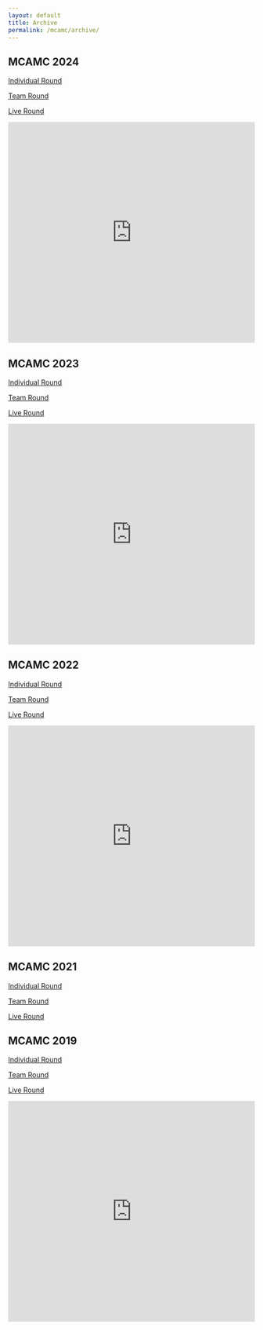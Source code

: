 ```yaml
---
layout: default
title: Archive
permalink: /mcamc/archive/
---
```

## MCAMC 2024

[Individual Round](/pdf/2024/Individual_2024.pdf)

[Team Round](/pdf/2024/Team_2024.pdf)

[Live Round](/pdf/2024/Live_2024.pdf)

<iframe src="https://docs.google.com/presentation/d/e/2PACX-1vQtJcMB7a4fySr9GI6s7Rdz-KcfsgXck13BvSR_eWa3SMSQzVpSe6n0zQza2nWX7LItCPi_dbrv5U9H/embed?start=false&loop=false&delayms=60000" frameborder="0" width="100%" height="450" allowfullscreen="true" mozallowfullscreen="true" webkitallowfullscreen="true"></iframe>

## MCAMC 2023

[Individual Round](/pdf/2023/Individual_2023.pdf)

[Team Round](/pdf/2023/Team_2023.pdf)

[Live Round](/pdf/2023/Live_2023.pdf)

<iframe src="https://docs.google.com/presentation/d/e/2PACX-1vR1HoAw--ud0OoVqSni3JPi1T3Jnf_lpx-UT9Bet__ws92L_jSdwSlGsHIfSXJZ80zPP9MDZwDskNaS/embed?start=false&loop=false&delayms=60000" frameborder="0" width="100%" height="450" allowfullscreen="true" mozallowfullscreen="true" webkitallowfullscreen="true"></iframe>

## MCAMC 2022

[Individual Round](/pdf/2022/Individual_2022.pdf)

[Team Round](/pdf/2022/Team_2022.pdf)

[Live Round](/pdf/2022/Live_2022.pdf)

<iframe src="https://docs.google.com/presentation/d/e/2PACX-1vT8Fi9ZttDLtopnEL1UJLvVHibtKKvnS8aefG0Eo4xx-tbD58Cf1MCiHKBtSoQE-EXXDQqDyznZ_qsJ/embed?start=false&loop=false&delayms=60000" frameborder="0" width="100%" height="450" allowfullscreen="true" mozallowfullscreen="true" webkitallowfullscreen="true"></iframe>

## MCAMC 2021

[Individual Round](/pdf/2021/Individual_2021.pdf)

[Team Round](/pdf/2021/Team_2021.pdf)

[Live Round](/pdf/2021/Live_2021.pdf)

## MCAMC 2019

[Individual Round](/pdf/2019/Individual_2019.pdf)

[Team Round](/pdf/2019/Team_2019.pdf)

[Live Round](/pdf/2019/Live_2019.pdf)

<iframe src="https://docs.google.com/presentation/d/e/2PACX-1vSwwefFir6Rl8wdDYr-s3hHGMKpOE1O_GzfjF1_cZl9ODLL9Jm1r7b_5_uJGhMmSEfG0eyzwyXFRUkQ/embed?start=false&amp;loop=true&amp;delayms=5000" frameborder="0" width="100%" height="450" allowfullscreen="true" mozallowfullscreen="true" webkitallowfullscreen="true"></iframe>
